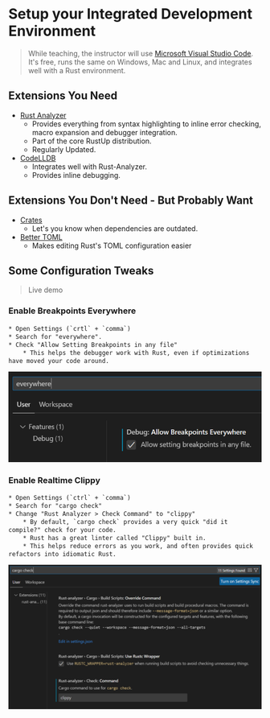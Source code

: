 # Setup your Integrated Development Environment

> While teaching, the instructor will use [Microsoft Visual Studio Code](https://code.visualstudio.com/download). It's free, runs the same on Windows, Mac and Linux, and integrates well with a Rust environment.

## Extensions You Need

* [Rust Analyzer](https://marketplace.visualstudio.com/items?itemName=rust-lang.rust-analyzer)
    * Provides everything from syntax highlighting to inline error checking, macro expansion and debugger integration.
    * Part of the core RustUp distribution.
    * Regularly Updated.
* [CodeLLDB](https://marketplace.visualstudio.com/items?itemName=vadimcn.vscode-lldb)
    * Integrates well with Rust-Analyzer.
    * Provides inline debugging.

## Extensions You Don't Need - But Probably Want

* [Crates](https://marketplace.visualstudio.com/items?itemName=serayuzgur.crates)
    * Let's you know when dependencies are outdated.
* [Better TOML](https://marketplace.visualstudio.com/items?itemName=bungcip.better-toml)
    * Makes editing Rust's TOML configuration easier

## Some Configuration Tweaks

> Live demo

### Enable Breakpoints Everywhere
    * Open Settings (`crtl` + `comma`)
    * Search for "everywhere".
    * Check "Allow Setting Breakpoints in any file"
        * This helps the debugger work with Rust, even if optimizations have moved your code around.

![](/images/BreakpointsEverywhere.png)

### Enable Realtime Clippy
    * Open Settings (`ctrl` + `comma`)
    * Search for "cargo check"
    * Change "Rust Analyzer > Check Command" to "clippy"
        * By default, `cargo check` provides a very quick "did it compile?" check for your code.
        * Rust has a great linter called "Clippy" built in.
        * This helps reduce errors as you work, and often provides quick refactors into idiomatic Rust.

![](/images/RustAnalyzerClippy.png)

